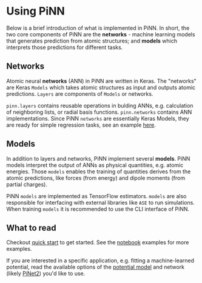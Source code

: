 # Using PiNN

Below is a brief introduction of what is implemented in PiNN. In short, the two
core components of PiNN are the **networks** - machine learning models that
generates prediction from atomic structures; and **models** which interprets
those predictions for different tasks.

## Networks

Atomic neural **networks** (ANN) in PiNN are written in Keras. The "networks"
are Keras `Models` which takes atomic structures as input and outputs atomic
predictions. `Layers` are components of `Models` or networks.

`pinn.layers` contains reusable operations in bulding ANNs, e.g. calculation of
neighboring lists, or radial basis functions. `pinn.networks` contains ANN
implementations. Since PiNN `networks` are essentially Keras Models, they are
ready for simple regression tasks, see an example
[here](https://colab.research.google.com/github/yqshao/PiNNLab/blob/master/notebooks/7_pinn.ipynb).

## Models

In addition to layers and networks, PiNN implement several **models**. PiNN
models interpret the output of ANNs as physical quantities, e.g. atomic
energies. Those `models` enables the training of quantities derives from the
atomic predictions, like forces (from energy) and dipole moments (from partial
charges).

PiNN `models` are implemented as TensorFlow estimators. `models` are also
responsible for interfacing with external libraries like `ASE` to run
simulations. When training `models` it is recommended to use the CLI interface
of PiNN.

## What to read

Checkout [quick start](quick_start.md) to get started. See the
[notebook](../notebooks/overview.md) examples for more examples.

If you are interested in a specific application, e.g. fitting a machine-learned
potential, read the available options of the [potential model](potential.md) and
network (likely [PiNet2](pinet2.md)) you'd like to use.
